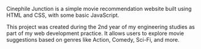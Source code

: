 Cinephile Junction is a simple movie recommendation website built using HTML and CSS, with some basic JavaScript.

This project was created during the 2nd year of my engineering studies as part of my web development practice. It allows users to explore movie suggestions based on genres like Action, Comedy, Sci-Fi, and more.
